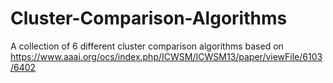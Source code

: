 # Cluster-Comparison-Algorithms
A collection of 6 different cluster comparison algorithms based on https://www.aaai.org/ocs/index.php/ICWSM/ICWSM13/paper/viewFile/6103/6402
